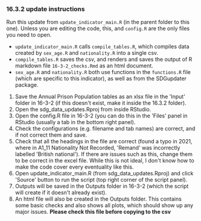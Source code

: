 ### 16.3.2 update instructions

Run this update from `update_indicator_main.R` (in the parent folder to this one). Unless you are editing the code, this, and `config.R` are the only files you need to open.  
  
- `update_indicator_main.R` calls `compile_tables.R`, which compiles data created by `sex_age.R` and `nationality.R` into a single csv.  
- `compile_tables.R` saves the csv, and renders and saves the output of R markdown file `16-3-2_checks.Rmd` as an html document.  
- `sex_age.R` and `nationality.R` both use functions in the `functions.R` file (which are specific to this indicator), as well as from the SDGupdater package.  


1) Save the Annual Prison Population tables as an xlsx file in the 'Input' folder in 16-3-2 (if this doesn't exist, make it inside the 16.3.2 folder).  
2) Open the sdg_data_updates.Rproj from inside RStudio.  
3) Open the config.R file in 16-3-2 (you can do this in the 'Files' panel in RStudio (usually a tab in the bottom right panel).  
4) Check the configurations (e.g. filename and tab names) are correct, and if not correct them and save.  
5) Check that all the headings in the file are correct (found a typo in 2021, where in A1_11 Nationality Not Recorded, 'Remand' was incorrectly labelled 'British national'). 
If there are issues such as this, change them to be correct in the excel file. While this is not ideal, I don't know how to make the code cover every eventuality like this.
6) Open update_indicator_main.R (from sdg_data_updates.Rproj) and click 'Source' button to run the script (top right corner of the script panel).  
7) Outputs will be saved in the Outputs folder in 16-3-2 (which the script will create if it doesn't already exist).  
8) An html file will also be created in the Outputs folder. This contains some basic checks and also shows all plots, which should show up any major issues. **Please check this file before copying to the csv**
